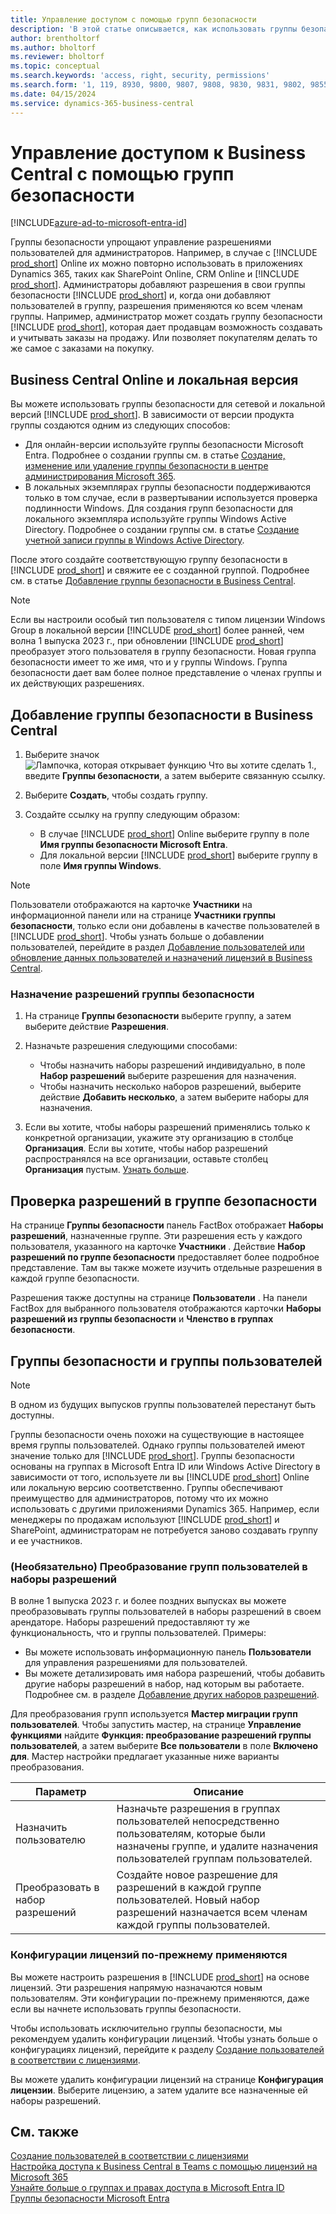 ```yaml
---
title: Управление доступом с помощью групп безопасности
description: 'В этой статье описывается, как использовать группы безопасности для определения разрешений пользователей.'
author: brentholtorf
ms.author: bholtorf
ms.reviewer: bholtorf
ms.topic: conceptual
ms.search.keywords: 'access, right, security, permissions'
ms.search.form: '1, 119, 8930, 9800, 9807, 9808, 9830, 9831, 9802, 9855, 9862, 9875_Primary, 9874_Primary, 9873_Primary, 9872_Primary, 9877_Primary, 9869_Primary, 9868_Primary, 9871_Primary'
ms.date: 04/15/2024
ms.service: dynamics-365-business-central
---
```


# <a name="control-access-to-business-central-using-security-groups"></a>Управление доступом к Business Central с помощью групп безопасности

[!INCLUDE[azure-ad-to-microsoft-entra-id](~/../shared-content/shared/azure-ad-to-microsoft-entra-id.md)]

Группы безопасности упрощают управление разрешениями пользователей для администраторов. Например, в случае с [!INCLUDE [prod_short](includes/prod_short.md)] Online их можно повторно использовать в приложениях Dynamics 365, таких как SharePoint Online, CRM Online и [!INCLUDE [prod_short](includes/prod_short.md)]. Администраторы добавляют разрешения в свои группы безопасности [!INCLUDE [prod_short](includes/prod_short.md)] и, когда они добавляют пользователей в группу, разрешения применяются ко всем членам группы. Например, администратор может создать группу безопасности [!INCLUDE [prod_short](includes/prod_short.md)], которая дает продавцам возможность создавать и учитывать заказы на продажу. Или позволяет покупателям делать то же самое с заказами на покупку.

## <a name="business-central-online-and-on-premises"></a>Business Central Online и локальная версия

Вы можете использовать группы безопасности для сетевой и локальной версий [!INCLUDE [prod_short](includes/prod_short.md)]. В зависимости от версии продукта группы создаются одним из следующих способов:

* Для онлайн-версии используйте группы безопасности Microsoft Entra. Подробнее о создании группы см. в статье [Создание, изменение или удаление группы безопасности в центре администрирования Microsoft 365](/microsoft-365/admin/email/create-edit-or-delete-a-security-group).
* В локальных экземплярах группы безопасности поддерживаются только в том случае, если в развертывании используется проверка подлинности Windows. Для создания групп безопасности для локального экземпляра используйте группы Windows Active Directory. Подробнее о создании группы см. в статье [Создание учетной записи группы в Windows Active Directory](/windows/security/operating-system-security/network-security/windows-firewall/create-a-group-account-in-active-directory). 

После этого создайте соответствующую группу безопасности в [!INCLUDE [prod_short](includes/prod_short.md)] и свяжите ее с созданной группой. Подробнее см. в статье [Добавление группы безопасности в Business Central](#add-a-security-group-in-business-central).

> [!NOTE]
> Если вы настроили особый тип пользователя с типом лицензии Windows Group в локальной версии [!INCLUDE [prod_short](includes/prod_short.md)] более ранней, чем волна 1 выпуска 2023 г., при обновлении [!INCLUDE [prod_short](includes/prod_short.md)] преобразует этого пользователя в группу безопасности. Новая группа безопасности имеет то же имя, что и у группы Windows. Группа безопасности дает вам более полное представление о членах группы и их действующих разрешениях.

## <a name="add-a-security-group-in-business-central"></a>Добавление группы безопасности в Business Central

1. Выберите значок ![Лампочка, которая открывает функцию Что вы хотите сделать 1.](media/ui-search/search_small.png "Что вы хотите сделать"), введите **Группы безопасности**, а затем выберите связанную ссылку.
1. Выберите **Создать**, чтобы создать группу.
1. Создайте ссылку на группу следующим образом:

    * В случае [!INCLUDE [prod_short](includes/prod_short.md)] Online выберите группу в поле **Имя группы безопасности Microsoft Entra**.
    * Для локальной версии [!INCLUDE [prod_short](includes/prod_short.md)] выберите группу в поле **Имя группы Windows**.

> [!NOTE]
> Пользователи отображаются на карточке **Участники** на информационной панели или на странице **Участники группы безопасности**, только если они добавлены в качестве пользователей в [!INCLUDE [prod_short](includes/prod_short.md)]. Чтобы узнать больше о добавлении пользователей, перейдите в раздел [Добавление пользователей или обновление данных пользователей и назначений лицензий в Business Central](ui-how-users-permissions.md#adduser).  

### <a name="assign-permissions-to-a-security-group"></a>Назначение разрешений группы безопасности

1. На странице **Группы безопасности** выберите группу, а затем выберите действие **Разрешения**.
1. Назначьте разрешения следующими способами:

    * Чтобы назначить наборы разрешений индивидуально, в поле **Набор разрешений** выберите разрешения для назначения.
    * Чтобы назначить несколько наборов разрешений, выберите действие **Добавить несколько**, а затем выберите наборы для назначения.
1. Если вы хотите, чтобы наборы разрешений применялись только к конкретной организации, укажите эту организацию в столбце **Организация**. Если вы хотите, чтобы набор разрешений распространялся на все организации, оставьте столбец **Организация** пустым. [Узнать больше](ui-define-granular-permissions.md#control-access-to-specific-companies).

## <a name="review-the-permissions-in-a-security-group"></a>Проверка разрешений в группе безопасности

На странице **Группы безопасности** панель FactBox отображает **Наборы разрешений**, назначенные группе. Эти разрешения есть у каждого пользователя, указанного на карточке **Участники** . Действие **Набор разрешений по группе безопасности** предоставляет более подробное представление. Там вы также можете изучить отдельные разрешения в каждой группе безопасности.

Разрешения также доступны на странице **Пользователи** . На панели FactBox для выбранного пользователя отображаются карточки **Наборы разрешений из группы безопасности** и **Членство в группах безопасности**.

## <a name="security-groups-and-user-groups"></a>Группы безопасности и группы пользователей

> [!NOTE]
> В одном из будущих выпусков группы пользователей перестанут быть доступны.

Группы безопасности очень похожи на существующие в настоящее время группы пользователей. Однако группы пользователей имеют значение только для [!INCLUDE [prod_short](includes/prod_short.md)]. Группы безопасности основаны на группах в Microsoft Entra ID или Windows Active Directory в зависимости от того, используете ли вы [!INCLUDE [prod_short](includes/prod_short.md)] Online или локальную версию соответственно. Группы обеспечивают преимущество для администраторов, потому что их можно использовать с другими приложениями Dynamics 365. Например, если менеджеры по продажам используют [!INCLUDE [prod_short](includes/prod_short.md)] и SharePoint, администраторам не потребуется заново создавать группу и ее участников.

### <a name="optional-convert-user-groups-to-permission-sets"></a>(Необязательно) Преобразование групп пользователей в наборы разрешений

В волне 1 выпуска 2023 г. и более поздних выпусках вы можете преобразовывать группы пользователей в наборы разрешений в своем арендаторе. Наборы разрешений предоставляют ту же функциональность, что и группы пользователей. Примеры:

* Вы можете использовать информационную панель **Пользователи** для управления разрешениями для пользователей.
* Вы можете детализировать имя набора разрешений, чтобы добавить другие наборы разрешений в набор, над которым вы работаете. Подробнее см. в разделе [Добавление других наборов разрешений](ui-define-granular-permissions.md#to-add-other-permission-sets).

Для преобразования групп используется **Мастер миграции групп пользователей**. Чтобы запустить мастер, на странице **Управление функциями** найдите **Функция: преобразование разрешений группы пользователей**, а затем выберите **Все пользователи** в поле **Включено для**. Мастер настройки предлагает указанные ниже варианты преобразования.

|Параметр  |Описание  |
|---------|---------|
|Назначить пользователю     | Назначьте разрешения в группах пользователей непосредственно пользователям, которые были назначены группе, и удалите назначения пользователей группам пользователей.        |
|Преобразовать в набор разрешений     | Создайте новое разрешение для разрешений в каждой группе пользователей. Новый набор разрешений назначается всем членам каждой группы пользователей.          |

### <a name="license-configurations-still-apply"></a>Конфигурации лицензий по-прежнему применяются

Вы можете настроить разрешения в [!INCLUDE [prod_short](includes/prod_short.md)] на основе лицензий. Эти разрешения напрямую назначаются новым пользователям. Эти конфигурации по-прежнему применяются, даже если вы начнете использовать группы безопасности.

Чтобы использовать исключительно группы безопасности, мы рекомендуем удалить конфигурации лицензий. Чтобы узнать больше о конфигурациях лицензий, перейдите к разделу [Создание пользователей в соответствии с лицензиями](ui-how-users-permissions.md).

Вы можете удалить конфигурации лицензий на странице **Конфигурация лицензии**. Выберите лицензию, а затем удалите все назначенные ей наборы разрешений.

## <a name="see-also"></a>См. также

[Создание пользователей в соответствии с лицензиями](ui-how-users-permissions.md)  
[Настройка доступа к Business Central в Teams с помощью лицензий на Microsoft 365](admin-access-with-m365-license-setup.md)  
[Узнайте больше о группах и правах доступа в Microsoft Entra ID](/azure/active-directory/fundamentals/concept-learn-about-groups)  
[Группы безопасности Microsoft Entra](/windows-server/identity/ad-ds/manage/understand-security-groups)  
